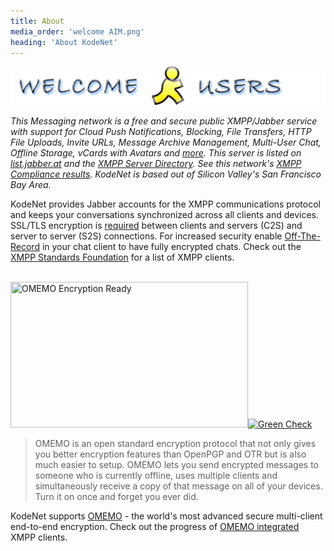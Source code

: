 ```yaml
---
title: About
media_order: 'welcome AIM.png'
heading: 'About KodeNet'
---
```


![AIM](welcome%20AIM.png)

<em>This Messaging network is a free and secure public XMPP/Jabber service with support for Cloud Push Notifications, Blocking, File Transfers, HTTP File Uploads, Invite URLs, Message Archive Management, Multi-User Chat, Offline Storage, vCards with Avatars and [more](https://docs.koderoot.net/xep/modules). This server is listed on [list.jabber.at](https://list.jabber.at/) and the [XMPP Server Directory](https://xmpp.net/directory.php). See this network's <a href="https://conversations.im/compliance/" target="_blank">XMPP Compliance results</a>. KodeNet is based out of Silicon Valley's San Francisco Bay Area.</em>

KodeNet provides Jabber accounts for the XMPP communications protocol and keeps your conversations synchronized across all clients and devices. SSL/TLS encryption is <a href="https://github.com/stpeter/manifesto/blob/master/manifesto.txt" target="_blank" alt="SSL/TLS required">required</a> between clients and servers (C2S) and server to server (S2S) connections. For increased security enable <a href="https://otr.cypherpunks.ca/" target="_blank">Off-The-Record</a> in your chat client to have fully encrypted chats. Check out the <a href="https://xmpp.org/software/clients.html" target="_blank">XMPP Standards Foundation</a> for a list of XMPP clients.
<br><br>

<a href="https://conversations.im/omemo/" target="_blank"><img src="https://media.koderoot.net/images/omemo_logo.png" title="OMEMO Encryption Ready" width="380" height="233" /><img src="https://media.koderoot.net/images/check-mark-green.png" alt="Green Check" title="OMEMO Encryption Ready" width="200" height="208"  /></a>

>OMEMO is an open standard encryption protocol that not only gives you better encryption features than OpenPGP and OTR but is also much easier to setup. OMEMO lets you send encrypted messages to someone who is currently offline, uses multiple clients and simultaneously receive a copy of that message on all of your devices. Turn it on once and forget you ever did.

KodeNet supports <a href="https://conversations.im/omemo/" target="_blank" alt="OMEMO">OMEMO</a> - the world's most advanced secure multi-client end-to-end encryption. Check out the progress of <a href="https://omemo.top/" target="_blank" alt="OMEMO client integration list">OMEMO integrated</a> XMPP clients.

